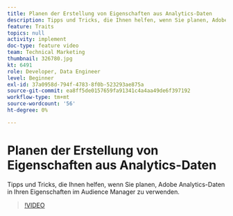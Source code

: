 ```yaml
---
title: Planen der Erstellung von Eigenschaften aus Analytics-Daten
description: Tipps und Tricks, die Ihnen helfen, wenn Sie planen, Adobe Analytics-Daten in Ihren Eigenschaften im Audience Manager zu verwenden.
feature: Traits
topics: null
activity: implement
doc-type: feature video
team: Technical Marketing
thumbnail: 326780.jpg
kt: 6491
role: Developer, Data Engineer
level: Beginner
exl-id: 37a0958d-794f-4783-8f0b-523293ae875a
source-git-commit: ea8ff5de0157659fa91341c4a4aa49de6f397192
workflow-type: tm+mt
source-wordcount: '56'
ht-degree: 0%

---
```


# Planen der Erstellung von Eigenschaften aus Analytics-Daten

Tipps und Tricks, die Ihnen helfen, wenn Sie planen, Adobe Analytics-Daten in Ihren Eigenschaften im Audience Manager zu verwenden.

>[!VIDEO](https://video.tv.adobe.com/v/330122/?quality=12&learn=on&captions=ger)
